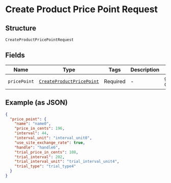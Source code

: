 
# Create Product Price Point Request

## Structure

`CreateProductPricePointRequest`

## Fields

| Name | Type | Tags | Description | Getter | Setter |
|  --- | --- | --- | --- | --- | --- |
| `pricePoint` | [`CreateProductPricePoint`](../../doc/models/create-product-price-point.md) | Required | - | getPricePoint(): CreateProductPricePoint | setPricePoint(CreateProductPricePoint pricePoint): void |

## Example (as JSON)

```json
{
  "price_point": {
    "name": "name0",
    "price_in_cents": 196,
    "interval": 44,
    "interval_unit": "interval_unit0",
    "use_site_exchange_rate": true,
    "handle": "handle6",
    "trial_price_in_cents": 108,
    "trial_interval": 202,
    "trial_interval_unit": "trial_interval_unit4",
    "trial_type": "trial_type4"
  }
}
```

